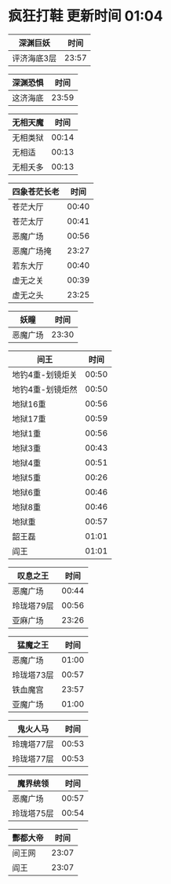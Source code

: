# 疯狂打鞋 更新时间 01:04

| 深渊巨妖   | 时间    |
|--------|-------|
| 评济海底3层 | 23:57 |

| 深渊恐惧   | 时间    |
|--------|-------|
| 这济海底 | 23:59 |

| 无相天魔   | 时间    |
|--------|-------|
| 无相类狱 | 00:14 |
| 无相适 | 00:13 |
| 无相夭多 | 00:13 |

| 四象苍茫长老   | 时间    |
|--------|-------|
| 苍茫大厅 | 00:40 |
| 苍茫太厅 | 00:41 |
| 恶魔广场 | 00:56 |
| 恶魔广场掩 | 23:27 |
| 若东大厅 | 00:40 |
| 虚无之关 | 00:39 |
| 虚无之头 | 23:25 |

| 妖瞳   | 时间    |
|--------|-------|
| 恶魔广场 | 23:30 |

| 间王   | 时间    |
|--------|-------|
| 地钓4重-划镜炬关 | 00:50 |
| 地钓4重-划镜炬然 | 00:50 |
| 地狱16重 | 00:56 |
| 地狱17重 | 00:59 |
| 地狱1重 | 00:56 |
| 地狱3重 | 00:43 |
| 地狱4重 | 00:51 |
| 地狱5重 | 00:26 |
| 地狱6重 | 00:46 |
| 地狱8重 | 00:46 |
| 地狱重 | 00:57 |
| 韶王磊 | 01:01 |
| 阎王 | 01:01 |

| 叹息之王   | 时间    |
|--------|-------|
| 恶魔广场 | 00:44 |
| 玲珑塔79层 | 00:56 |
| 亚麻广场 | 23:26 |

| 猛魔之王   | 时间    |
|--------|-------|
| 恶魔广场 | 01:00 |
| 玲珑塔73层 | 00:57 |
| 铁血魔宫 | 23:57 |
| 亚魔广场 | 01:00 |

| 鬼火人马   | 时间    |
|--------|-------|
| 玲瑰塔77层 | 00:53 |
| 玲珑塔77层 | 00:53 |

| 魔界统领   | 时间    |
|--------|-------|
| 恶魔广场 | 00:57 |
| 玲珑塔75层 | 00:54 |

| 酆都大帝   | 时间    |
|--------|-------|
| 间王网 | 23:07 |
| 阎王 | 23:07 |